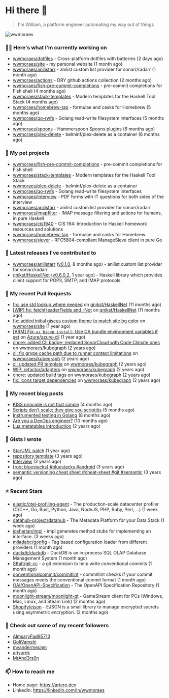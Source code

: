 # Hi there 👋

> I'm William, a platform engineer automating my way out of things

<img src="https://github-readme-stats.vercel.app/api?username=wwmoraes&show_icons=true" alt="wwmoraes" />

### 👨‍💻 Here's what I'm currently working on

- [wwmoraes/dotfiles](https://github.com/wwmoraes/dotfiles) - Cross-platform dotfiles with batteries (2 days ago)
- [wwmoraes/site](https://github.com/wwmoraes/site) - my personal website (1 month ago)
- [wwmoraes/anilistarr](https://github.com/wwmoraes/anilistarr) - anilist custom list provider for sonarr/radarr (1 month ago)
- [wwmoraes/actions](https://github.com/wwmoraes/actions) - DRY github actions collection (2 months ago)
- [wwmoraes/fish-pre-commit-completions](https://github.com/wwmoraes/fish-pre-commit-completions) - pre-commit completions for Fish shell (4 months ago)
- [wwmoraes/stack-templates](https://github.com/wwmoraes/stack-templates) - Modern templates for the Haskell Tool Stack (4 months ago)
- [wwmoraes/homebrew-tap](https://github.com/wwmoraes/homebrew-tap) - formulae and casks for Homebrew (5 months ago)
- [wwmoraes/go-rwfs](https://github.com/wwmoraes/go-rwfs) - Golang read-write filesystem interfaces (5 months ago)
- [wwmoraes/spoons](https://github.com/wwmoraes/spoons) - Hammerspoon Spoons plugins (6 months ago)
- [wwmoraes/plex-delete](https://github.com/wwmoraes/plex-delete) - belminf/plex-delete as a container (6 months ago)

### 🌱 My pet projects

- [wwmoraes/fish-pre-commit-completions](https://github.com/wwmoraes/fish-pre-commit-completions) - pre-commit completions for Fish shell
- [wwmoraes/stack-templates](https://github.com/wwmoraes/stack-templates) - Modern templates for the Haskell Tool Stack
- [wwmoraes/plex-delete](https://github.com/wwmoraes/plex-delete) - belminf/plex-delete as a container
- [wwmoraes/go-rwfs](https://github.com/wwmoraes/go-rwfs) - Golang read-write filesystem interfaces
- [wwmoraes/interview](https://github.com/wwmoraes/interview) - PDF forms with IT questions for both sides of the interview
- [wwmoraes/anilistarr](https://github.com/wwmoraes/anilistarr) - anilist custom list provider for sonarr/radarr
- [wwmoraes/imapfilter](https://github.com/wwmoraes/imapfilter) - IMAP message filtering and actions for humans, in pure Haskell
- [wwmoraes/cis1940](https://github.com/wwmoraes/cis1940) - CIS 194: Introduction to Haskell homework resources and solutions
- [wwmoraes/homebrew-tap](https://github.com/wwmoraes/homebrew-tap) - formulae and casks for Homebrew
- [wwmoraes/siever](https://github.com/wwmoraes/siever) - RFC5804-compliant ManageSieve client in pure Go

### 🔭 Latest releases I've contributed to

- [wwmoraes/anilistarr](https://github.com/wwmoraes/anilistarr) ([v0.1.0](https://github.com/wwmoraes/anilistarr/releases/tag/v0.1.0), 8 months ago) - anilist custom list provider for sonarr/radarr
- [qnikst/HaskellNet](https://github.com/qnikst/HaskellNet) ([v0.6.0.2](https://github.com/qnikst/HaskellNet/releases/tag/v0.6.0.2), 1 year ago) - Haskell library which provides client support for POP3, SMTP, and IMAP protocols.

### 🔨 My recent Pull Requests

- [fix: use std lookup where needed](https://github.com/qnikst/HaskellNet/pull/94) on [qnikst/HaskellNet](https://github.com/qnikst/HaskellNet) (11 months ago)
- [[WIP] fix: fetchHeaderFields and -Not](https://github.com/qnikst/HaskellNet/pull/93) on [qnikst/HaskellNet](https://github.com/qnikst/HaskellNet) (11 months ago)
- [fix: added initial giscus custom theme to match site bg color](https://github.com/wwmoraes/site/pull/2) on [wwmoraes/site](https://github.com/wwmoraes/site) (1 year ago)
- [[ARM] Fix: `az bicep install`: Use CA bundle environment variables if set](https://github.com/Azure/azure-cli/pull/26013) on [Azure/azure-cli](https://github.com/Azure/azure-cli) (1 year ago)
- [chore: added CII badge; replaced SonarCloud with Code Climate ones](https://github.com/wwmoraes/kubegraph/pull/205) on [wwmoraes/kubegraph](https://github.com/wwmoraes/kubegraph) (2 years ago)
- [ci: fix grype cache path due to runner context limitations](https://github.com/wwmoraes/kubegraph/pull/189) on [wwmoraes/kubegraph](https://github.com/wwmoraes/kubegraph) (2 years ago)
- [ci: updated PR template](https://github.com/wwmoraes/kubegraph/pull/188) on [wwmoraes/kubegraph](https://github.com/wwmoraes/kubegraph) (2 years ago)
- [WIP: refactor/adapters](https://github.com/wwmoraes/kubegraph/pull/180) on [wwmoraes/kubegraph](https://github.com/wwmoraes/kubegraph) (2 years ago)
- [chore: updated build tags](https://github.com/wwmoraes/kubegraph/pull/179) on [wwmoraes/kubegraph](https://github.com/wwmoraes/kubegraph) (2 years ago)
- [fix: icons target dependencies](https://github.com/wwmoraes/kubegraph/pull/178) on [wwmoraes/kubegraph](https://github.com/wwmoraes/kubegraph) (2 years ago)

### 📜 My recent blog posts

- [KISS principle is not that simple](https://artero.dev/posts/kiss-principle-is-not-that-simple/) (4 months ago)
- [Scripts don&#39;t scale; they give you scriptitis](https://artero.dev/posts/scripts-do-not-scale/) (5 months ago)
- [Instrumented testing in Golang](https://artero.dev/posts/golang-integration-test/) (8 months ago)
- [Are you a DevOps engineer?](https://artero.dev/posts/are-you-a-devops-engineer/) (10 months ago)
- [Lua metatables introduction](https://artero.dev/posts/lua-metatables-introduction/) (2 years ago)

### 📓 Gists I wrote

- [StarUML patch](https://gist.github.com/3288859d4b466f530706aa556347de9f) (1 year ago)
- [repository template](https://gist.github.com/75dc66767a9f487c8235c5423027f69c) (3 years ago)
- [Interview](https://gist.github.com/b2ac3c3d92414f5d57d3a0b567c78065) (3 years ago)
- [[root bluestacks] #bluestacks #android](https://gist.github.com/d5714685ebbe6fa5087f6bab489fa365) (3 years ago)
- [semantic versioning cheat sheet #cheat-sheet #git #semantic](https://gist.github.com/bd2ba1b347dd38ce9af9706388eed74f) (3 years ago)

### ⭐ Recent Stars

- [elastic/otel-profiling-agent](https://github.com/elastic/otel-profiling-agent) - The production-scale datacenter profiler (C/C&#43;&#43;, Go, Rust, Python, Java, NodeJS, PHP, Ruby, Perl, ...) (1 week ago)
- [datahub-project/datahub](https://github.com/datahub-project/datahub) - The Metadata Platform for your Data Stack (1 week ago)
- [josharian/impl](https://github.com/josharian/impl) - impl generates method stubs for implementing an interface. (3 weeks ago)
- [miladabc/gonfig](https://github.com/miladabc/gonfig) - Tag based configuration loader from different providers (1 month ago)
- [duckdb/duckdb](https://github.com/duckdb/duckdb) - DuckDB is an in-process SQL OLAP Database Management System (1 month ago)
- [SKalt/git-cc](https://github.com/SKalt/git-cc) - a git extension to help write conventional commits (1 month ago)
- [conventionalcommit/commitlint](https://github.com/conventionalcommit/commitlint) - commitlint checks if your commit messages meets the conventional commit format (1 month ago)
- [OAI/OpenAPI-Specification](https://github.com/OAI/OpenAPI-Specification) - The OpenAPI Specification Repository (1 month ago)
- [moonlight-stream/moonlight-qt](https://github.com/moonlight-stream/moonlight-qt) - GameStream client for PCs (Windows, Mac, Linux, and Steam Link) (2 months ago)
- [Shopify/ejson](https://github.com/Shopify/ejson) - EJSON is a small library to manage encrypted secrets using asymmetric encryption. (2 months ago)

### 👯 Check out some of my recent followers

- [AlmsaryFad95713](https://github.com/AlmsaryFad95713)
- [GoliVamshi](https://github.com/GoliVamshi)
- [mvandermeulen](https://github.com/mvandermeulen)
- [ariyurek](https://github.com/ariyurek)
- [MrAnd3rs0n](https://github.com/MrAnd3rs0n)

### 📫 How to reach me

- Home page: <https://artero.dev>
- LinkedIn: <https://linkedin.com/in/wwmoraes>
